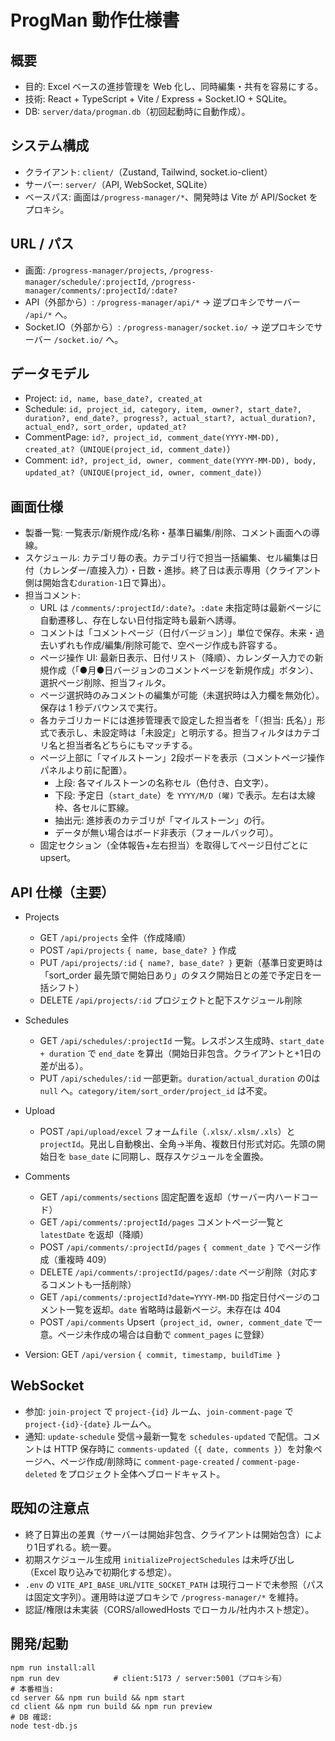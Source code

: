 # ProgMan 動作仕様書

## 概要
- 目的: Excel ベースの進捗管理を Web 化し、同時編集・共有を容易にする。
- 技術: React + TypeScript + Vite / Express + Socket.IO + SQLite。
- DB: `server/data/progman.db`（初回起動時に自動作成）。

## システム構成
- クライアント: `client/`（Zustand, Tailwind, socket.io-client）
- サーバー: `server/`（API, WebSocket, SQLite）
- ベースパス: 画面は`/progress-manager/*`、開発時は Vite が API/Socket をプロキシ。

## URL / パス
- 画面: `/progress-manager/projects`, `/progress-manager/schedule/:projectId`, `/progress-manager/comments/:projectId/:date?`
- API（外部から）: `/progress-manager/api/*` → 逆プロキシでサーバー `/api/*` へ。
- Socket.IO（外部から）: `/progress-manager/socket.io/` → 逆プロキシでサーバー `/socket.io/` へ。

## データモデル
- Project: `id, name, base_date?, created_at`
- Schedule: `id, project_id, category, item, owner?, start_date?, duration?, end_date?, progress?, actual_start?, actual_duration?, actual_end?, sort_order, updated_at?`
- CommentPage: `id?, project_id, comment_date(YYYY-MM-DD), created_at?`（`UNIQUE(project_id, comment_date)`）
- Comment: `id?, project_id, owner, comment_date(YYYY-MM-DD), body, updated_at?`（`UNIQUE(project_id, owner, comment_date)`）

## 画面仕様
- 製番一覧: 一覧表示/新規作成/名称・基準日編集/削除、コメント画面への導線。
- スケジュール: カテゴリ毎の表。カテゴリ行で担当一括編集、セル編集は日付（カレンダー/直接入力）・日数・進捗。終了日は表示専用（クライアント側は開始含む`duration-1`日で算出）。
- 担当コメント:
  - URL は `/comments/:projectId/:date?`。`:date` 未指定時は最新ページに自動遷移し、存在しない日付指定時も最新へ誘導。
  - コメントは「コメントページ（日付バージョン）」単位で保存。未来・過去いずれも作成/編集/削除可能で、空ページ作成も許容する。
  - ページ操作 UI: 最新日表示、日付リスト（降順）、カレンダー入力での新規作成（「●月●日バージョンのコメントページを新規作成」ボタン）、選択ページ削除、担当フィルタ。
  - ページ選択時のみコメントの編集が可能（未選択時は入力欄を無効化）。保存は 1 秒デバウンスで実行。
  - 各カテゴリカードには進捗管理表で設定した担当者を「（担当: 氏名）」形式で表示し、未設定時は「未設定」と明示する。担当フィルタはカテゴリ名と担当者名どちらにもマッチする。
  - ページ上部に「マイルストーン」2段ボードを表示（コメントページ操作パネルより前に配置）。
    - 上段: 各マイルストーンの名称セル（色付き、白文字）。
    - 下段: 予定日（`start_date`）を `YYYY/M/D (曜)` で表示。左右は太線枠、各セルに罫線。
    - 抽出元: 進捗表のカテゴリが「マイルストーン」の行。
    - データが無い場合はボード非表示（フォールバック可）。
  - 固定セクション（全体報告+左右担当）を取得してページ日付ごとに upsert。

## API 仕様（主要）
- Projects
  - GET `/api/projects` 全件（作成降順）
  - POST `/api/projects` `{ name, base_date? }` 作成
  - PUT `/api/projects/:id` `{ name?, base_date? }` 更新（基準日変更時は「sort_order 最先頭で開始日あり」のタスク開始日との差で予定日を一括シフト）
  - DELETE `/api/projects/:id` プロジェクトと配下スケジュール削除
- Schedules
  - GET `/api/schedules/:projectId` 一覧。レスポンス生成時、`start_date + duration` で `end_date` を算出（開始日非包含。クライアントと+1日の差が出る）。
  - PUT `/api/schedules/:id` 一部更新。`duration/actual_duration` の0は `null` へ。`category/item/sort_order/project_id` は不変。
- Upload
  - POST `/api/upload/excel` フォーム`file`（`.xlsx/.xlsm/.xls`）と `projectId`。見出し自動検出、全角→半角、複数日付形式対応。先頭の開始日を `base_date` に同期し、既存スケジュールを全置換。
- Comments
  - GET `/api/comments/sections` 固定配置を返却（サーバー内ハードコード）
  - GET `/api/comments/:projectId/pages` コメントページ一覧と `latestDate` を返却（降順）
  - POST `/api/comments/:projectId/pages` `{ comment_date }` でページ作成（重複時 409）
  - DELETE `/api/comments/:projectId/pages/:date` ページ削除（対応するコメントも一括削除）
  - GET `/api/comments/:projectId?date=YYYY-MM-DD` 指定日付ページのコメント一覧を返却。`date` 省略時は最新ページ。未存在は 404
  - POST `/api/comments` Upsert（`project_id, owner, comment_date` で一意。ページ未作成の場合は自動で `comment_pages` に登録）

- Version: GET `/api/version` `{ commit, timestamp, buildTime }`

## WebSocket
- 参加: `join-project` で `project-{id}` ルーム、`join-comment-page` で `project-{id}-{date}` ルームへ。
- 通知: `update-schedule` 受信→最新一覧を `schedules-updated` で配信。コメントは HTTP 保存時に `comments-updated`（`{ date, comments }`）を対象ページへ、ページ作成/削除時に `comment-page-created` / `comment-page-deleted` をプロジェクト全体へブロードキャスト。

## 既知の注意点
- 終了日算出の差異（サーバーは開始非包含、クライアントは開始包含）により1日ずれる。統一要。
- 初期スケジュール生成用 `initializeProjectSchedules` は未呼び出し（Excel 取り込みで初期化する想定）。
- `.env` の `VITE_API_BASE_URL`/`VITE_SOCKET_PATH` は現行コードで未参照（パスは固定文字列）。運用時は逆プロキシで `/progress-manager/*` を維持。
- 認証/権限は未実装（CORS/allowedHosts でローカル/社内ホスト想定）。

## 開発/起動
```
npm run install:all
npm run dev            # client:5173 / server:5001（プロキシ有）
# 本番相当:
cd server && npm run build && npm start
cd client && npm run build && npm run preview
# DB 確認:
node test-db.js
```
